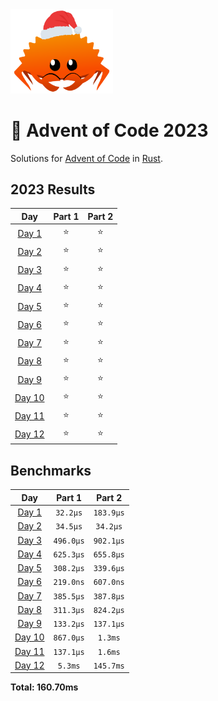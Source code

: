 <img src="./.assets/christmas_ferris.png" width="164">

# 🎄 Advent of Code 2023

Solutions for [Advent of Code](https://adventofcode.com/) in [Rust](https://www.rust-lang.org/).

<!--- advent_readme_stars table --->
## 2023 Results

| Day | Part 1 | Part 2 |
| :---: | :---: | :---: |
| [Day 1](https://adventofcode.com/2023/day/1) | ⭐ | ⭐ |
| [Day 2](https://adventofcode.com/2023/day/2) | ⭐ | ⭐ |
| [Day 3](https://adventofcode.com/2023/day/3) | ⭐ | ⭐ |
| [Day 4](https://adventofcode.com/2023/day/4) | ⭐ | ⭐ |
| [Day 5](https://adventofcode.com/2023/day/5) | ⭐ | ⭐ |
| [Day 6](https://adventofcode.com/2023/day/6) | ⭐ | ⭐ |
| [Day 7](https://adventofcode.com/2023/day/7) | ⭐ | ⭐ |
| [Day 8](https://adventofcode.com/2023/day/8) | ⭐ | ⭐ |
| [Day 9](https://adventofcode.com/2023/day/9) | ⭐ | ⭐ |
| [Day 10](https://adventofcode.com/2023/day/10) | ⭐ | ⭐ |
| [Day 11](https://adventofcode.com/2023/day/11) | ⭐ | ⭐ |
| [Day 12](https://adventofcode.com/2023/day/12) | ⭐ | ⭐ |
<!--- advent_readme_stars table --->

<!--- benchmarking table --->
## Benchmarks

| Day | Part 1 | Part 2 |
| :---: | :---: | :---:  |
| [Day 1](./src/bin/01.rs) | `32.2µs` | `183.9µs` |
| [Day 2](./src/bin/02.rs) | `34.5µs` | `34.2µs` |
| [Day 3](./src/bin/03.rs) | `496.0µs` | `902.1µs` |
| [Day 4](./src/bin/04.rs) | `625.3µs` | `655.8µs` |
| [Day 5](./src/bin/05.rs) | `308.2µs` | `339.6µs` |
| [Day 6](./src/bin/06.rs) | `219.0ns` | `607.0ns` |
| [Day 7](./src/bin/07.rs) | `385.5µs` | `387.8µs` |
| [Day 8](./src/bin/08.rs) | `311.3µs` | `824.2µs` |
| [Day 9](./src/bin/09.rs) | `133.2µs` | `137.1µs` |
| [Day 10](./src/bin/10.rs) | `867.0µs` | `1.3ms` |
| [Day 11](./src/bin/11.rs) | `137.1µs` | `1.6ms` |
| [Day 12](./src/bin/12.rs) | `5.3ms` | `145.7ms` |

**Total: 160.70ms**
<!--- benchmarking table --->
